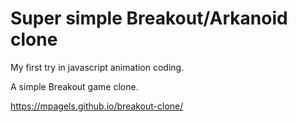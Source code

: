 # Super simple Breakout/Arkanoid clone

My first try in javascript animation coding.

A simple Breakout game clone.

https://mpagels.github.io/breakout-clone/
